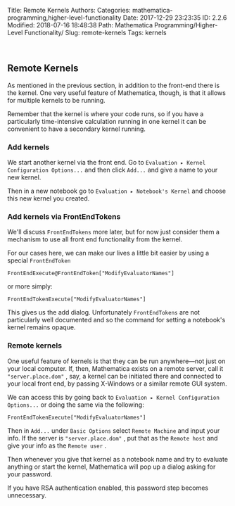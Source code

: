 Title: Remote Kernels
Authors: 
Categories: mathematica-programming,higher-level-functionality
Date: 2017-12-29 23:23:35
ID: 2.2.6
Modified: 2018-07-16 18:48:38
Path: Mathematica Programming/Higher-Level Functionality/
Slug: remote-kernels
Tags: kernels

<a id="remote-kernels" style="width:0;height:0;margin:0;padding:0;">&zwnj;</a>

## Remote Kernels

As mentioned in the previous section, in addition to the front-end there is the kernel. One very useful feature of Mathematica, though, is that it allows for multiple kernels to be running.

Remember that the kernel is where your code runs, so if you have a particularly time-intensive calculation running in one kernel it can be convenient to have a secondary kernel running.

### Add kernels

We start another kernel via the front end. Go to  ```Evaluation ▸ Kernel Configuration Options...```  and then click  ```Add...```  and give a name to your new kernel.

Then in a new notebook go to  ```Evaluation ▸ Notebook's Kernel```  and choose this new kernel you created.

### Add kernels via FrontEndTokens

We'll discuss  ```FrontEndTokens```  more later, but for now just consider them a mechanism to use all front end functionality from the kernel.

For our cases here, we can make our lives a little bit easier by using a special  ```FrontEndToken```

    FrontEndExecute@FrontEndToken["ModifyEvaluatorNames"]

or more simply:

    FrontEndTokenExecute["ModifyEvaluatorNames"]

This gives us the add dialog. Unfortunately  ```FrontEndTokens```  are not particularly well documented and so the command for setting a notebook's kernel remains opaque.

### Remote kernels

One useful feature of kernels is that they can be run anywhere—not just on your local computer. If, then, Mathematica exists on a remote server, call it  ```"server.place.dom"``` , say, a kernel can be initiated there and connected to your local front end, by passing X-Windows or a similar remote GUI system.

We can access this by going back to  ```Evaluation ▸ Kernel Configuration Options...```  or doing the same via the following:

    FrontEndTokenExecute["ModifyEvaluatorNames"]

Then in  ```Add...```  under  ```Basic Options```  select  ```Remote Machine```  and input your info. If the server is  ```"server.place.dom"``` , put that as the  ```Remote host```  and give your info as the  ```Remote user``` .

Then whenever you give that kernel as a notebook name and try to evaluate anything or start the kernel, Mathematica will pop up a dialog asking for your password.

If you have RSA authentication enabled, this password step becomes unnecessary.